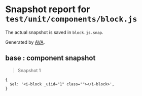 # Snapshot report for `test/unit/components/block.js`

The actual snapshot is saved in `block.js.snap`.

Generated by [AVA](https://ava.li).

## base : component snapshot

> Snapshot 1

    {
      $el: '<i-block _uiid="1" class=""></i-block>',
    }
